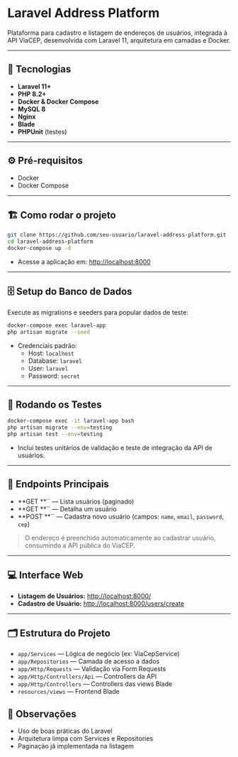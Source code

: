 # Laravel Address Platform

Plataforma para cadastro e listagem de endereços de usuários, integrada à API ViaCEP, desenvolvida com Laravel 11, arquitetura em camadas e Docker.

---

## 🚀 Tecnologias

- **Laravel 11+**
- **PHP 8.2+**
- **Docker & Docker Compose**
- **MySQL 8**
- **Nginx**
- **Blade**
- **PHPUnit** (testes)

---

## ⚙️ Pré-requisitos

- Docker
- Docker Compose

---

## 🏗️ Como rodar o projeto

```bash
git clone https://github.com/seu-usuario/laravel-address-platform.git
cd laravel-address-platform
docker-compose up -d
```

- Acesse a aplicação em: [http://localhost:8000](http://localhost:8000)

---

## 🗄️ Setup do Banco de Dados

Execute as migrations e seeders para popular dados de teste:

```bash
docker-compose exec laravel-app 
php artisan migrate --seed
```

- Credenciais padrão:
  - Host: `localhost`
  - Database: `laravel`
  - User: `laravel`
  - Password: `secret`

---

## 🧪 Rodando os Testes

```bash
docker-compose exec -it laravel-app bash 
php artisan migrate --env=testing
php artisan test --env=testing
```

- Inclui testes unitários de validação e teste de integração da API de usuários.

---

## 🔗 Endpoints Principais

- **GET **`` — Lista usuários (paginado)
- **GET **`` — Detalha um usuário
- **POST **`` — Cadastra novo usuário (campos: `name`, `email`, `password`, `cep`)

> O endereço é preenchido automaticamente ao cadastrar usuário, consumindo a API pública do ViaCEP.

---

## 💻 Interface Web

- **Listagem de Usuários:** [http://localhost:8000/](http://localhost:8000/)
- **Cadastro de Usuário:** [http://localhost:8000/users/create](http://localhost:8000/users/create)

---

## 🗂️ Estrutura do Projeto

- `app/Services` — Lógica de negócio (ex: ViaCepService)
- `app/Repositories` — Camada de acesso a dados
- `app/Http/Requests` — Validação via Form Requests
- `app/Http/Controllers/Api` — Controllers da API
- `app/Http/Controllers` — Controllers das views Blade
- `resources/views` — Frontend Blade

## 📄 Observações

- Uso de boas práticas do Laravel
- Arquitetura limpa com Services e Repositories
- Paginação já implementada na listagem


